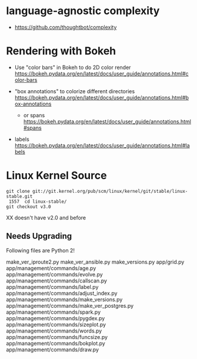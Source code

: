 # language-agnostic complexity

* https://github.com/thoughtbot/complexity

# Rendering with Bokeh
- Use "color bars" in Bokeh to do 2D color render
https://bokeh.pydata.org/en/latest/docs/user_guide/annotations.html#color-bars

- "box annotations" to colorize different directories https://bokeh.pydata.org/en/latest/docs/user_guide/annotations.html#box-annotations
    - or spans https://bokeh.pydata.org/en/latest/docs/user_guide/annotations.html#spans

- labels https://bokeh.pydata.org/en/latest/docs/user_guide/annotations.html#labels


# Linux Kernel Source
```
git clone git://git.kernel.org/pub/scm/linux/kernel/git/stable/linux-stable.git
 1557  cd linux-stable/
git checkout v3.0
```
XX doesn't have v2.0 and before


## Needs Upgrading

Following files are Python 2!

make_ver_iproute2.py
make_ver_ansible.py
make_versions.py
app/grid.py
app/management/commands/age.py
app/management/commands/evolve.py
app/management/commands/callscan.py
app/management/commands/label.py
app/management/commands/adjust_index.py
app/management/commands/make_versions.py
app/management/commands/make_ver_postgres.py
app/management/commands/spark.py
app/management/commands/pygdex.py
app/management/commands/sizeplot.py
app/management/commands/words.py
app/management/commands/funcsize.py
app/management/commands/bokplot.py
app/management/commands/draw.py
